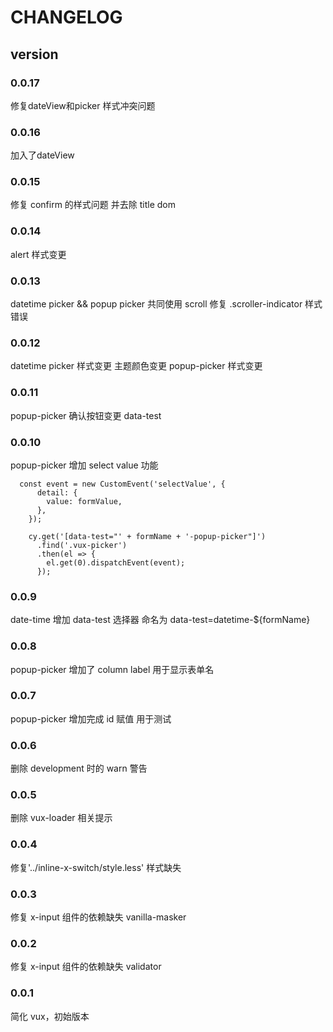 # CHANGELOG

## version

### 0.0.17

修复dateView和picker 样式冲突问题

### 0.0.16

加入了dateView

### 0.0.15

修复 confirm 的样式问题 并去除 title dom

### 0.0.14

alert 样式变更

### 0.0.13

datetime picker && popup picker 共同使用 scroll
修复 .scroller-indicator 样式错误

### 0.0.12

datetime picker 样式变更
主题颜色变更 popup-picker 样式变更

### 0.0.11

popup-picker 确认按钮变更 data-test

### 0.0.10

popup-picker 增加 select value 功能

```
  const event = new CustomEvent('selectValue', {
      detail: {
        value: formValue,
      },
    });

    cy.get('[data-test="' + formName + '-popup-picker"]')
      .find('.vux-picker')
      .then(el => {
        el.get(0).dispatchEvent(event);
      });

```

### 0.0.9

date-time 增加 data-test 选择器 命名为 data-test=datetime-\${formName}

### 0.0.8

popup-picker 增加了 column label 用于显示表单名

### 0.0.7

popup-picker 增加完成 id 赋值 用于测试

### 0.0.6

删除 development 时的 warn 警告

### 0.0.5

删除 vux-loader 相关提示

### 0.0.4

修复'../inline-x-switch/style.less' 样式缺失

### 0.0.3

修复 x-input 组件的依赖缺失 vanilla-masker

### 0.0.2

修复 x-input 组件的依赖缺失 validator

### 0.0.1

简化 vux，初始版本
